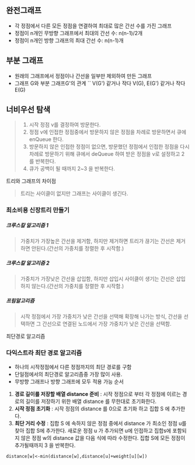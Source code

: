 ## 완전그래프
* 각 정점에서 다른 모든 정점을 연결하여 최대로 많은 간선 수를 가진 그래프
* 정점이 n개인 무방향 그래프에서 최대의 간선 수: n(n-1)/2개
* 정점이 n개인 방향 그래프의 최대 간선 수: n(n-1)개

## 부분 그래프
* 원래의 그래프에서 정점이나 간선을 일부만 제외하여 만든 그래프
* 그래프 G와 부분 그래프G'의 관계
`` V(G') 같거나 작다 V(G), E(G') 같거나 작다 E(G)


## 너비우선 탐색
>1. 시작 정점 v를 결정하여 방문한다.
>2. 정점 v에 인접한 정점중에서 방문하지 않은 정점을 차례로 방문하면서 큐에 enQueue 한다.
>3. 방문하지 않은 인접한 정점이 없으면, 방문했던 정점에서 인접한 정점을 다시 차례로 방문하기 위해 큐에서 deQueue 하여 받은 정점을 v로 설정하고 2 를 반복한다.
>4. 큐가 공백이 될 때까지 2~3 을 반복한다.


트리와 그래프의 차이점
>트리는 사이클이 없지만 그래프는 사이클이 생긴다.

### 최소비용 신장트리 만들기 
##### 크루스칼 알고리즘 1
>가중치가 가장높은 간선을 제거함, 하지만 제거하면 트리가 끊기는 간선은 제거하면 안된다.(간선의 가중치를 정렬한 후 시작함.)

##### 크루스칼 알고리즘 2
>가중치가 가장낮은 간선을 삽입함, 하지만 삽입시 사이클이 생기는 간선은 삽입하지 않는다.(간선의 가중치를 정렬한 후 시작함.)

##### 프림알고리즘
>시작 정점에서 가장 가중치가 낮은 간선을 선택해 확장해 나가는 방식, 간선을 선택하면 그 간선으로 연결된 노드에서 가장 가중치가 낮은 간선을 선택함.


최단경로 알고리즘
### 다익스트라 최단 경로 알고리즘
* 하나의 시작정점에서 다른 정점까지의 최단 경로를 구함
* 단일점에서의 최단경로 알고리즘중 가장 많이 사용.
* 무방향 그래프나 방향 그래프에 모두 적용 가능
순서
1. **경로 길이를 저장할 배열 distance 준비** : 시작 정점으로 부터 각 정점에 이르는 경로의 길이를 저장하기 위한 배열 distance 를 무한대로 초기화한다.
2. **시작 정점 초기화** : 시작 정점의 distance 를 0으로 초기화 하고 집합 S 에 추가한다.
3. **최단 거리 수정** : 집합 S 에 속하지 않은 정점 중에서 distance 가 최소인 정점 u를 찾아 집합 S에 추가한다. 새로운 정점 u 가 추가되면 u에 인접하고 집합s에 포함되지 않은 정점 w의 distance 값을 다음 식에 따라 수정한다. 집합 S에 모든 정점이 추가될때까지 3 을 반복한다.

```
distance[w]<-min(distance[w],distance[u]+weight[u][w])
```

